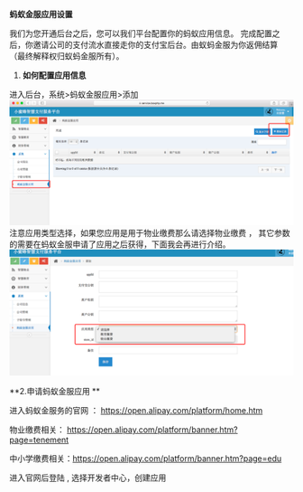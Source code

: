 **蚂蚁金服应用设置**

我们为您开通后台之后，您可以我们平台配置你的蚂蚁应用信息。  完成配置之后，你邀请公司的支付流水直接走你的支付宝后台。由蚁蚂金服为你返佣结算 （最终解释权归蚁蚂金服所有）。

1. **如何配置应用信息**

进入后台，系统&gt;蚂蚁金服应用&gt;添加![](/assets/import.png)注意应用类型选择，如果您应用是用于物业缴费那么请选择物业缴费 ， 其它参数的需要在蚂蚁金服申请了应用之后获得，下面我会再进行介绍。 ![](/assets/import2.png)

**2.申请蚂蚁金服应用 **

进入蚂蚁金服务的官网 ： https://open.alipay.com/platform/home.htm

物业缴费相关： https://open.alipay.com/platform/banner.htm?page=tenement

中小学缴费相关：https://open.alipay.com/platform/banner.htm?page=edu



进入官网后登陆 , 选择开发者中心，创建应用 





























